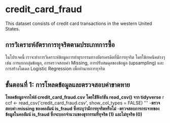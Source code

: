# credit_card_fraud
This dataset consists of credit card transactions in the western United States.
## **การวิเคราะห์อัตราการทุจริตตามประเภทการซื้อ**
ในโปรเจคนี้ เราจะทำการวิเคราะห์ข้อมูลการทำธุรกรรมทางบัตรเครดิตที่มีการทุจริต โดยใช้เทคนิคต่างๆ เช่น การแยกกลุ่มข้อมูล, การตรวจสอบค่า Missing, การปรับสมดุลของข้อมูล (upsampling) และการสร้างโมเดล Logistic Regression เพื่อทำนายการทุจริต
## **ขั้นตอนที่ 1: การโหลดข้อมูลและตรวจสอบค่าขาดหาย**
   **โหลดข้อมูลจากไฟล์ credit_card_fraud.csv โดยใช้ฟังก์ชัน read_csv() จาก tidyverse**
   r
   ccf <- read_csv('credit_card_fraud.csv', show_col_types = FALSE)
  '''
  -**ตรวจสอบค่า missing ของคอลัมน์ is_fraud ซึ่งระบุว่ามีการทุจริตหรือไม่**
  -**ตรวจสอบการกระจายของข้อมูลในคอลัมน์ is_fraud ซึ่งจะบอกจำนวนของธุรกรรมที่ทุจริต (1) และไม่ทุจริต (0)**
